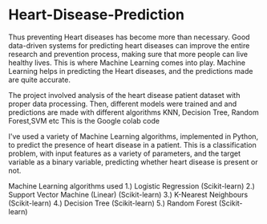 # Heart-Disease-Prediction
Thus preventing Heart diseases has become more than necessary. Good data-driven systems for predicting heart diseases can improve the entire research and prevention process, making sure that more people can live healthy lives. This is where Machine Learning comes into play. Machine Learning helps in predicting the Heart diseases, and the predictions made are quite accurate.

The project involved analysis of the heart disease patient dataset with proper data processing. Then, different models were trained and and predictions are made with different algorithms KNN, Decision Tree, Random Forest,SVM etc This is the Google colab code

I've used a variety of Machine Learning algorithms, implemented in Python, to predict the presence of heart disease in a patient. This is a classification problem, with input features as a variety of parameters, and the target variable as a binary variable, predicting whether heart disease is present or not.

Machine Learning algorithms used
1.) Logistic Regression (Scikit-learn)
2.) Support Vector Machine (Linear) (Scikit-learn)
3.) K-Nearest Neighbours (Scikit-learn)
4.) Decision Tree (Scikit-learn)
5.) Random Forest (Scikit-learn)
  

